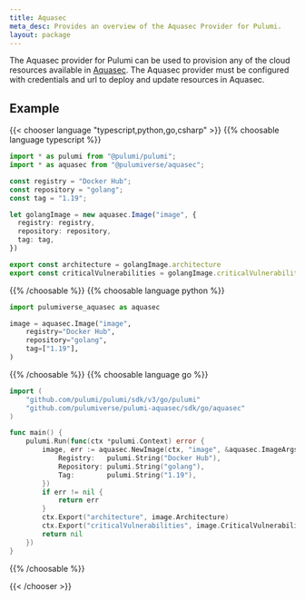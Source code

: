 ```yaml
---
title: Aquasec
meta_desc: Provides an overview of the Aquasec Provider for Pulumi.
layout: package
---
```


The Aquasec provider for Pulumi can be used to provision any of the cloud resources available in [Aquasec](https://www.aquasec.com/aqua-cloud-native-security-platform/).
The Aquasec provider must be configured with credentials and url to deploy and update resources in Aquasec.

## Example

{{< chooser language "typescript,python,go,csharp" >}}
{{% choosable language typescript %}}

```typescript
import * as pulumi from "@pulumi/pulumi";
import * as aquasec from "@pulumiverse/aquasec";

const registry = "Docker Hub";
const repository = "golang";
const tag = "1.19";

let golangImage = new aquasec.Image("image", {
  registry: registry,
  repository: repository,
  tag: tag,
})

export const architecture = golangImage.architecture
export const criticalVulnerabilities = golangImage.criticalVulnerabilities
```

{{% /choosable %}}
{{% choosable language python %}}

```python
import pulumiverse_aquasec as aquasec

image = aquasec.Image("image",
    registry="Docker Hub",
    repository="golang",
    tag=["1.19"],
)
```

{{% /choosable %}}
{{% choosable language go %}}

```go
import (
	"github.com/pulumi/pulumi/sdk/v3/go/pulumi"
	"github.com/pulumiverse/pulumi-aquasec/sdk/go/aquasec"
)

func main() {
	pulumi.Run(func(ctx *pulumi.Context) error {
		image, err := aquasec.NewImage(ctx, "image", &aquasec.ImageArgs{
			Registry:   pulumi.String("Docker Hub"),
			Repository: pulumi.String("golang"),
			Tag:        pulumi.String("1.19"),
		})
		if err != nil {
			return err
		}
		ctx.Export("architecture", image.Architecture)
		ctx.Export("criticalVulnerabilities", image.CriticalVulnerabilities)
		return nil
	})
}
```

{{% /choosable %}}

{{< /chooser >}}
